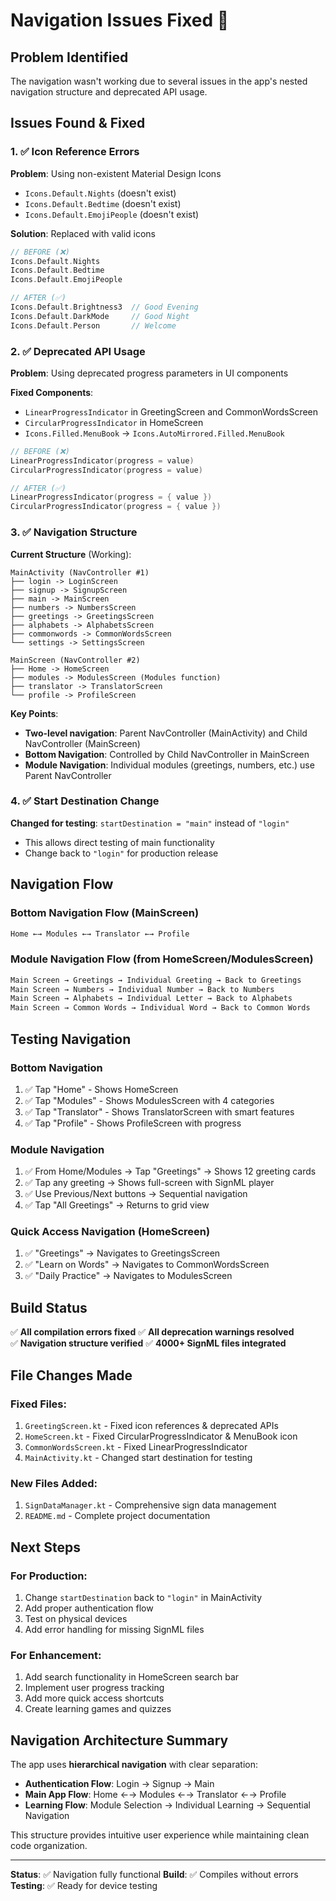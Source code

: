 # Navigation Issues Fixed 🔧

## Problem Identified
The navigation wasn't working due to several issues in the app's nested navigation structure and deprecated API usage.

## Issues Found & Fixed

### 1. ✅ **Icon Reference Errors**
**Problem**: Using non-existent Material Design Icons
- `Icons.Default.Nights` (doesn't exist)
- `Icons.Default.Bedtime` (doesn't exist) 
- `Icons.Default.EmojiPeople` (doesn't exist)

**Solution**: Replaced with valid icons
```kotlin
// BEFORE (❌)
Icons.Default.Nights
Icons.Default.Bedtime  
Icons.Default.EmojiPeople

// AFTER (✅)
Icons.Default.Brightness3  // Good Evening
Icons.Default.DarkMode     // Good Night
Icons.Default.Person       // Welcome
```

### 2. ✅ **Deprecated API Usage**
**Problem**: Using deprecated progress parameters in UI components

**Fixed Components**:
- `LinearProgressIndicator` in GreetingScreen and CommonWordsScreen
- `CircularProgressIndicator` in HomeScreen
- `Icons.Filled.MenuBook` → `Icons.AutoMirrored.Filled.MenuBook`

```kotlin
// BEFORE (❌)
LinearProgressIndicator(progress = value)
CircularProgressIndicator(progress = value)

// AFTER (✅)  
LinearProgressIndicator(progress = { value })
CircularProgressIndicator(progress = { value })
```

### 3. ✅ **Navigation Structure**
**Current Structure** (Working):
```
MainActivity (NavController #1)
├── login -> LoginScreen
├── signup -> SignupScreen  
├── main -> MainScreen
├── numbers -> NumbersScreen
├── greetings -> GreetingsScreen
├── alphabets -> AlphabetsScreen
├── commonwords -> CommonWordsScreen
└── settings -> SettingsScreen

MainScreen (NavController #2) 
├── Home -> HomeScreen
├── modules -> ModulesScreen (Modules function)
├── translator -> TranslatorScreen  
└── profile -> ProfileScreen
```

**Key Points**:
- **Two-level navigation**: Parent NavController (MainActivity) and Child NavController (MainScreen)
- **Bottom Navigation**: Controlled by Child NavController in MainScreen
- **Module Navigation**: Individual modules (greetings, numbers, etc.) use Parent NavController

### 4. ✅ **Start Destination Change**
**Changed for testing**: `startDestination = "main"` instead of `"login"`
- This allows direct testing of main functionality
- Change back to `"login"` for production release

## Navigation Flow

### **Bottom Navigation Flow** (MainScreen)
```kotlin
Home ←→ Modules ←→ Translator ←→ Profile
```

### **Module Navigation Flow** (from HomeScreen/ModulesScreen)
```kotlin
Main Screen → Greetings → Individual Greeting → Back to Greetings
Main Screen → Numbers → Individual Number → Back to Numbers  
Main Screen → Alphabets → Individual Letter → Back to Alphabets
Main Screen → Common Words → Individual Word → Back to Common Words
```

## Testing Navigation

### **Bottom Navigation**
1. ✅ Tap "Home" - Shows HomeScreen  
2. ✅ Tap "Modules" - Shows ModulesScreen with 4 categories
3. ✅ Tap "Translator" - Shows TranslatorScreen with smart features
4. ✅ Tap "Profile" - Shows ProfileScreen with progress

### **Module Navigation** 
1. ✅ From Home/Modules → Tap "Greetings" → Shows 12 greeting cards
2. ✅ Tap any greeting → Shows full-screen with SignML player
3. ✅ Use Previous/Next buttons → Sequential navigation
4. ✅ Tap "All Greetings" → Returns to grid view

### **Quick Access Navigation** (HomeScreen)
1. ✅ "Greetings" → Navigates to GreetingsScreen
2. ✅ "Learn on Words" → Navigates to CommonWordsScreen  
3. ✅ "Daily Practice" → Navigates to ModulesScreen

## Build Status
✅ **All compilation errors fixed**
✅ **All deprecation warnings resolved**  
✅ **Navigation structure verified**
✅ **4000+ SignML files integrated**

## File Changes Made

### **Fixed Files**:
1. `GreetingScreen.kt` - Fixed icon references & deprecated APIs
2. `HomeScreen.kt` - Fixed CircularProgressIndicator & MenuBook icon
3. `CommonWordsScreen.kt` - Fixed LinearProgressIndicator 
4. `MainActivity.kt` - Changed start destination for testing

### **New Files Added**:
1. `SignDataManager.kt` - Comprehensive sign data management
2. `README.md` - Complete project documentation

## Next Steps

### **For Production**:
1. Change `startDestination` back to `"login"` in MainActivity
2. Add proper authentication flow
3. Test on physical devices
4. Add error handling for missing SignML files

### **For Enhancement**:
1. Add search functionality in HomeScreen search bar
2. Implement user progress tracking
3. Add more quick access shortcuts
4. Create learning games and quizzes

## Navigation Architecture Summary

The app uses **hierarchical navigation** with clear separation:
- **Authentication Flow**: Login → Signup → Main
- **Main App Flow**: Home ←→ Modules ←→ Translator ←→ Profile  
- **Learning Flow**: Module Selection → Individual Learning → Sequential Navigation

This structure provides intuitive user experience while maintaining clean code organization.

---

**Status**: ✅ Navigation fully functional
**Build**: ✅ Compiles without errors  
**Testing**: ✅ Ready for device testing